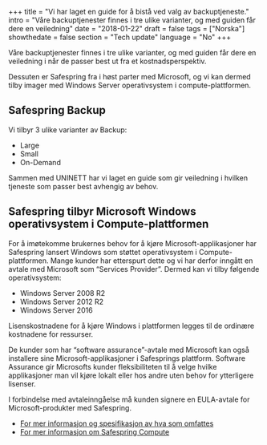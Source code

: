 +++
title = "Vi har laget en guide for å bistå ved valg av backuptjeneste."
intro = "Våre backuptjenester finnes i tre ulike varianter, og med guiden får dere en veiledning"
date = "2018-01-22"
draft = false
tags = ["Norska"]
showthedate = false
section = "Tech update"
language = "No"
+++

Våre backuptjenester finnes i tre ulike varianter, og med guiden får dere en veiledning i når de passer best ut fra et kostnadsperspektiv.

Dessuten er Safespring fra i høst parter med Microsoft,
og vi kan dermed tilby imager med Windows Server operativsystem i
compute-plattformen.


## Safespring Backup

Vi tilbyr 3 ulike varianter av Backup:

* Large
* Small
* On-Demand

Sammen med UNINETT har vi laget en guide som gir veiledning i hvilken tjeneste som passer best avhengig av behov.

## Safespring tilbyr Microsoft Windows operativsystem i Compute-plattformen

For å imøtekomme brukernes behov for å kjøre Microsoft-applikasjoner har Safespring lansert Windows som støttet operativsystem i Compute-plattformen.
Mange kunder har etterspurt dette og vi har derfor inngått en avtale med Microsoft som “Services Provider”. Dermed kan vi tilby følgende operativsystem:

* Windows Server 2008 R2
* Windows Server 2012 R2
* Windows Server 2016

Lisenskostnadene for å kjøre Windows i plattformen legges til de ordinære kostnadene for ressurser.

De kunder som har “software assurance”-avtale med Microsoft kan også installere sine Microsoft-applikasjoner i Safesprings plattform. Software Assurance gir Microsofts kunder fleksibiliteten til å velge hvilke applikasjoner man vil kjøre lokalt eller hos andre uten behov for ytterligere lisenser.

I forbindelse med avtaleinngåelse må kunden signere en EULA-avtale for Microsoft-produkter med Safespring.

- [For mer informasjon og spesifikasjon av hva som omfattes](http://www.microsoft.com/licensing/software-assurance/license-mobility.aspx)
- [For mer informasjon om Safespring Compute](https://www.uninett.no/bruk-av-safespring-rammeavtale
)
